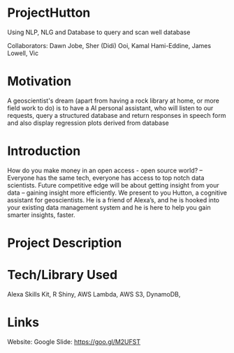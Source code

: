# ProjectHutton
Using NLP, NLG and Database to query and scan well database

Collaborators: Dawn Jobe, Sher (Didi) Ooi, Kamal Hami-Eddine, James Lowell, Vic

# Motivation 
A geoscientist's dream (apart from having a rock library at home, or more field work to do) is to have a AI personal assistant, who will listen to our requests, query a structured database and return responses in speech form and also display regression plots derived from database

# Introduction
How do you make money in an open access - open source world? – Everyone has the same tech, everyone has access to top notch data scientists.  Future competitive edge will be about getting insight from your data – gaining insight more efficiently.  We present to you Hutton, a cognitive assistant for geoscientists.  He is a friend of Alexa’s, and he is hooked into your existing data management system and he is here to help you gain smarter insights, faster.

# Project Description


# Tech/Library Used
Alexa Skills Kit, R Shiny, AWS Lambda, AWS S3, DynamoDB, 

# Links
Website:
Google Slide: https://goo.gl/M2UFST

